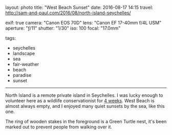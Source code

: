 layout: photo
title: "West Beach Sunset"
date: 2016-08-17 14:15
travel: http://sam-and-paul.com/2016/08/north-island-seychelles/

exif: true
camera: "Canon EOS 70D"
lens: "Canon EF 17-40mm f/4L USM"
aperture: "ƒ/11"
shutter: "1/30"
iso: 100
focal: "17.0mm"

tags:
  - seychelles
  - landscape
  - sea
  - fair-weather
  - beach
  - paradise
  - sunset
---

North Island is a remote private island in Seychelles. I was lucky enough to volunteer here as a wildlife conservationist for [4 weeks](http://sam-and-paul.com/2016/08/north-island-seychelles/). West Beach is almost always empty, and I enjoyed many quiet sunsets by the sea, like this one.

The ring of wooden stakes in the foreground is a Green Turtle nest, it's been marked out to prevent people from walking over it.
